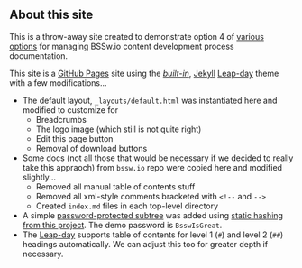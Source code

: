 ## About this site

This is a throw-away site created to demonstrate option 4 of 
[various options](https://github.com/betterscientificsoftware/betterscientificsoftware.github.io/issues/530#issuecomment-639034431)
for managing BSSw.io content development process documentation.

This site is a [GitHub Pages](https://pages.github.com) site using the 
[*built-in*](https://pages.github.com/themes/), [Jekyll](https://jekyllrb.com/)
[Leap-day](https://github.com/pages-themes/leap-day) theme with a few
modifications...

* The default layout, `_layouts/default.html` was instantiated here and modified
  to customize for
  * Breadcrumbs
  * The logo image (which still is not quite right)
  * Edit this page button
  * Removal of download buttons
* Some docs (not all those that would be necessary if we decided to really take
  this appraoch) from `bssw.io` repo were copied here and modified slightly...
  * Removed all manual table of contents stuff
  * Removed all xml-style comments bracketed with `<!--` and `-->`
  * Created `index.md` files in each top-level directory
* A simple [password-protected subtree](../Protected/index.md) was added using
  [static hashing from this project](https://github.com/pages-themes/leap-day). The
  demo password is `BsswIsGreat`.
* The [Leap-day](https://github.com/pages-themes/leap-day) supports table of contents
  for level 1 (`#`) and level 2 (`##`) headings automatically. We can adjust this too
  for greater depth if necessary.
